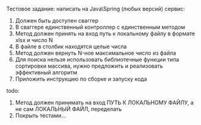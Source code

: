 Тестовое задание:
написать на Java\Spring (любых версий) сервис:
1. Должен быть доступен сваггер
2. В сваггере единственный контроллер с единственным методом
3. Метод должен принять на вход путь к локальному файлу в формате xlsx и число N
4. В файле в столбик находятся целые числа
5. Метод должен вернуть N-ное максимальное число из файла
6. Для поиска нельзя использовать библиотечные функции типа сортировки массива, нужно предложить и реализовать эффективный алгоритм
7. Приложить инструкцию по сборке и запуску кода

todo:
1. Метод должен принимать на вход ПУТЬ К ЛОКАЛЬНОМУ ФАЙЛУ, а не сам ЛОКАЛЬНЫЙ ФАЙЛ, переделать
2. Покрыть тестами...
